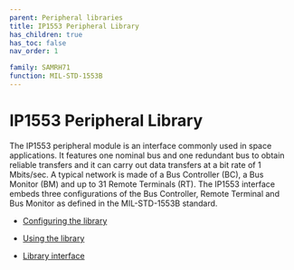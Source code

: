 ```yaml
---
parent: Peripheral libraries
title: IP1553 Peripheral Library
has_children: true
has_toc: false
nav_order: 1

family: SAMRH71
function: MIL-STD-1553B
---
```


# IP1553 Peripheral Library

The IP1553 peripheral module is an interface commonly used in space applications. It features one nominal bus and one redundant
bus to obtain reliable transfers and it can carry out data transfers at a bit rate of 1 Mbits/sec. A typical
network is made of a Bus Controller (BC), a Bus Monitor (BM) and up to 31 Remote Terminals (RT).
The IP1553 interface embeds three configurations of the Bus Controller, Remote Terminal and Bus Monitor as defined
in the MIL-STD-1553B standard.


* [Configuring the library](usage.md/#configuring-the-library)

* [Using the library](usage.md/#using-the-library)

* [Library interface](interface.md)
